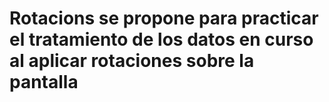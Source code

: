 # Rotacions se propone para practicar el tratamiento de los datos en curso al aplicar rotaciones sobre la pantalla
